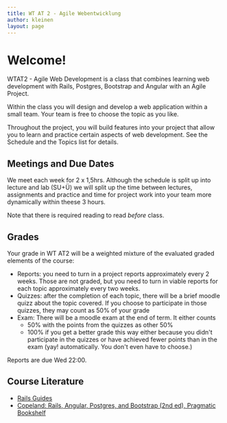 ```yaml
---
title: WT AT 2 - Agile Webentwicklung
author: kleinen
layout: page
---
```




# Welcome!

WTAT2 - Agile Web Development is a class that combines learning web development with
Rails, Postgres, Bootstrap and Angular with an Agile Project.

Within the class you will design and develop a web application within a small
team. Your team is free to choose the topic as you like.

Throughout the project, you will build features into your project that allow
you to learn and practice certain aspects of web development. See the Schedule and the Topics list for details.

## Meetings and Due Dates

We meet each week for 2 x 1,5hrs. Although the schedule is split up into lecture and lab (SU+Ü) we
will split up the time between lectures, assignments and practice and time for project work into your
team more dynamically within theese 3 hours.

Note that there is required reading to read *before* class.

## Grades

Your grade in WT AT2 will be a weighted mixture of the evaluated graded elements of the course:

* Reports: you need to turn in a project reports approximately every 2 weeks. Those are not graded, but you need to turn in viable reports for each topic approximately every two weeks.
* Quizzes: after the completion of each topic, there will be a brief moodle quizz about the topic covered. If you choose to participate in those quizzes, they may count as 50% of your grade
* Exam: There will be a moodle exam at the end of term. It either counts
    * 50% with the points from the quizzes as other 50%
    * 100% if you get a better grade this way either because you didn't participate in the quizzes or have achieved fewer points than in the exam (yay! automatically. You don't even have to choose.)

Reports are due Wed 22:00.

## Course Literature
* [Rails Guides](http://guides.rubyonrails.org/index.html)
* [Copeland: Rails, Angular, Postgres, and Bootstrap (2nd ed), Pragmatic Bookshelf](https://pragprog.com/book/dcbang2/rails-angular-postgres-and-bootstrap-second-edition)
